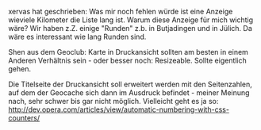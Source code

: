 xervas hat geschrieben:
Was mir noch fehlen würde ist eine Anzeige wieviele Kilometer die Liste lang ist.
Warum diese Anzeige für mich wichtig wäre? Wir haben z.Z. einige "Runden" z.b. in Butjadingen und in Jülich. Da wäre es interessant wie lang Runden sind.

Shen aus dem Geoclub: Karte in Druckansicht sollten am besten in einem Anderen Verhältnis sein - oder besser noch: Resizeable. Sollte eigentlich gehen.


Die Titelseite der Druckansicht soll erweitert werden mit den Seitenzahlen, auf dem der Geocache sich dann im Ausdruck befindet - meiner Meinung nach, sehr schwer bis gar nicht möglich. Vielleicht geht es ja so: http://dev.opera.com/articles/view/automatic-numbering-with-css-counters/